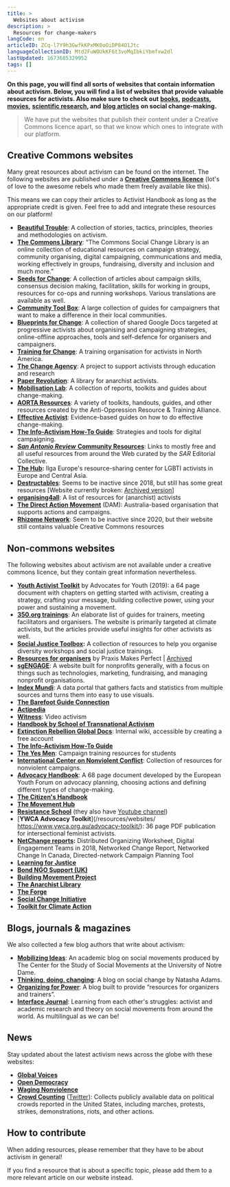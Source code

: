```yaml
---
title: >
  Websites about activism
description: >
  Resources for change-makers
langCode: en
articleID: ZCq-l7Y9h3GwfkKPxMK0oOiDP84O1Jtc
languageCollectionID: Mtd2FuWOUkKF6t3voMqIbkiYbmfxw2dl
lastUpdated: 1673685329952
tags: []
---
```


**On this page, you will find all sorts of websites that contain information about activism. Below, you will find a list of websites that provide valuable resources for activists. Also make sure to check out** [**books**](/resources/books)**,** [**podcasts**](/resources/podcasts)**,** [**movies**](/resources/films-documentaries)**,** [**scientific research**](/resources/scientific-research)**, and** [**blog articles**](/resources/articles-and-blogs) **on social change-making.**

> We have put the websites that publish their content under a Creative Commons licence apart, so that we know which ones to integrate with our platform.

## Creative Commons websites

Many great resources about activism can be found on the internet. The following websites are published under a [**Creative Commons licence**](http://creativecommons.org) (lot's of love to the awesome rebels who made them freely available like this).  
  
This means we can copy their articles to Activist Handbook as long as the appropriate credit is given. Feel free to add and integrate these resources on our platform!

-   [**Beautiful Trouble**](/resources/beautiful-trouble): A collection of stories, tactics, principles, theories and methodologies on activism.
-   [**The Commons Library**](/resources/the-commons-library): “The Commons Social Change Library is an online collection of educational resources on campaign strategy, community organising, digital campaigning, communications and media, working effectively in groups, fundraising, diversity and inclusion and much more.”
-   [**Seeds for Change**](/resources/seeds-for-change): A collection of articles about campaign skills, consensus decision making, facilitation, skills for working in groups, resources for co-ops and running workshops. Various translations are available as well.
-   [**Community Tool Box**](/resources/community-tool-box): A large collection of guides for campaigners that want to make a difference in their local communities.
-   [**Blueprints for Change**](/resources/blueprints-for-change): A collection of shared Google Docs targeted at progressive activists about organising and campaigning strategies, online-offline approaches, tools and self-defence for organisers and campaigners.
-   [**Training for Change**](/resources/training-for-change): A training organisation for activists in North America.
-   [**The Change Agency**](/resources/the-change-agency): A project to support activists through education and research
-   [**Paper Revolution**](/resources/paper-revolution): A library for anarchist activists.
-   [**Mobilisation Lab**](https://mobilisationlab.org/resources/): A collection of reports, toolkits and guides about change-making.
-   [**AORTA Resources**](http://aorta.coop/resources/): A variety of toolkits, handouts, guides, and other resources created by the Anti-Oppression Resource & Training Alliance.
-   [**Effective Activist**](/resources/effective-activist): Evidence-based guides on how to do effective change-making.
-   [**The Info-Activism How-To Guide**](https://howto.informationactivism.org/index.html): Strategies and tools for digital campaigning.
-   [_**San Antonio Review**_ **Community Resources**](https://sareview.org/resources): Links to mostly free and all useful resources from around the Web curated by the _SAR_ Editorial Collective.
-   [**The Hub**](https://hub.ilga-europe.org/themes/)**:** Ilga Europe's resource-sharing center for LGBTI activists in Europe and Central Asia.
-   [**Destructables**](http://destructables.org/): Seems to be inactive since 2018, but still has some great resources \[Website currently broken: [Archived version](https://web.archive.org/web/20210716184742/http://destructables.org/)\]
-   [**organising4all**](https://0xacab.org/marxiavellian/organising4all): A list of resources for (anarchist) activists
-   [**The Direct Action Movement**](https://www.thedirectactionmovement.com/activate) (DAM): Australia-based organisation that supports actions and campaigns.
-   [**Rhizome Network**](/resources/websites/Rhyzome-Network): Seem to be inactive since 2020, but their website still contains valuable Creative Commons resources

## Non-commons websites

The following websites about activism are not available under a creative commons licence, but they contain great information nevertheless.

-   [**Youth Activist Toolkit**](https://advocatesforyouth.org/youth-activist-toolkit/) by Advocates for Youth (2019): a 64 page document with chapters on getting started with activism, creating a strategy, crafting your message, building collective power, using your power and sustaining a movement.
-   [**350.org trainings**](https://trainings.350.org/): An elaborate list of guides for trainers, meeting facilitators and organisers. The website is primarily targeted at climate activists, but the articles provide useful insights for other activists as well.
-   [**Social Justice Toolbox**](https://www.socialjusticetoolbox.com)**:** A collection of resources to help you organise diversity workshops and social justice trainings.
-   [**Resources for organisers**](https://joshuakahnrussell.wordpress.com/resources-for-activists-and-organizers/) by Praxis Makes Perfect | [Archived](https://web.archive.org/web/20191208013159/https://joshuakahnrussell.wordpress.com/resources-for-activists-and-organizers/)
-   [**sgENGAGE**](https://npengage.com/): A website built for nonprofits generally, with a focus on things such as technologies, marketing, fundraising, and managing nonprofit organisations.
-   [**Index Mundi**](https://www.indexmundi.com/): A data portal that gathers facts and statistics from multiple sources and turns them into easy to use visuals.
-   [**The Barefoot Guide Connection**](http://www.barefootguide.org/)
-   [**Actipedia**](https://actipedia.org)
-   [**Witness**](https://www.witness.org/resources/): Video activism
-   [**Handbook by School of Transnational Activism**](https://transnationalactivism.eu/handbook/)
-   [**Extinction Rebellion Global Docs**](https://docs.organise.earth): Internal wiki, accessible by creating a free account
-   [**The Info-Activism How-To Guide**](https://howto.informationactivism.org/index.html)
-   [**The Yes Men**](https://theyesmen.org/learn/bookoftricks): Campaign training resources for students
-   [**International Center on Nonviolent Conflict**](https://www.nonviolent-conflict.org/resource-library/): Collection of resources for nonviolent campaigns.
-   [**Advocacy Handbook**](https://www.youthforum.org/news/advocacy-handbook): A 68 page document developed by the European Youth Forum on advocacy planning, choosing actions and defining different types of change-making.
-   [**The Citizen's Handbook**](https://citizenshandbook.org/toc.html)
-   [**The Movement Hub**](/resources/the-movement-hub)
-   [**Resistance School**](https://www.resistanceschool.com/courses/) (they also have [Youtube channel](https://www.youtube.com/channel/UCqC33pTXw19hp1lIJ8mAcRw/featured))
-   [**YWCA Advocacy Toolkit**](/resources/websites/ https://www.ywca.org.au/advocacy-toolkit/): 36 page PDF publication for intersectional feminist activists.
-   [**NetChange reports**](http://netchange.co/reports)**:** Distributed Organizing Worksheet, Digital Engagement Teams in 2018, Networked Change Report, Networked Change In Canada, Directed-network Campaign Planning Tool
-   [**Learning for Justice**](https://www.learningforjustice.org)
-   [**Bond NGO Support (UK)**](https://www.bond.org.uk/ngo-support)
-   [**Building Movement Project**](/resources/building-movement-project)
-   [**The Anarchist Library**](https://theanarchistlibrary.org/)
-   [**The Forge**](https://forgeorganizing.org)
-   [**Social Change Initiative**](https://www.socialchangeinitiative.com/resources-for-change)
-   [**Toolkit for Climate Action**](http://www.networkforclimateaction.org.uk/index.html)

## Blogs, journals & magazines

We also collected a few blog authors that write about activism:

-   [**Mobilizing Ideas**](https://mobilizingideas.wordpress.com/): An academic blog on social movements produced by The Center for the Study of Social Movements at the University of Notre Dame.
-   [**Thinking, doing, changing**](https://thinkingdoingchanging.com/): A blog on social change by Natasha Adams.
-   [**Organizing for Power**](https://www.organizingforpower.org/): A blog built to provide “resources for organizers and trainers”.
-   [**Interface Journal**](https://www.interfacejournal.net): Learning from each other's struggles: activist and academic research and theory on social movements from around the world. As multilingual as we can be!

## News

Stay updated about the latest activism news across the globe with these websites:

-   [**Global Voices**](https://globalvoices.org/)
-   [**Open Democracy**](https://www.opendemocracy.net/)
-   [**Waging Nonviolence**](https://wagingnonviolence.org)
-   [**Crowd Counting**](https://sites.google.com/view/crowdcountingconsortium/about?authuser=0) ([Twitter](https://twitter.com/crowdcounting)): Collects publicly available data on political crowds reported in the United States, including marches, protests, strikes, demonstrations, riots, and other actions.

## How to contribute

When adding resources, please remember that they have to be about activism in general!

If you find a resource that is about a specific topic, please add them to a more relevant article on our website instead.